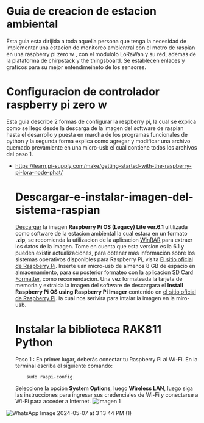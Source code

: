 # Guia de creacion de estacion ambiental
Esta guia esta dirijida a toda aquella persona que tenga la necesidad de implementar una estacion de monitoreo ambientral con el motro de raspian en una raspberry pi zero w , con el modulolo LoRaWan y su red, ademas de la plataforma de chirpstack y the thingsboard. Se establecen enlaces y graficos para su mejor entendimeineto de los sensores. 
   # Configuracion de controlador raspberry pi zero w
Esta guia describe 2 formas de configurar la respberry pi, la cual se explica como se llego desde la descarga de la imagen del software de raspian hasta el desarrollo y puesta en marcha de los programas funcionales de python y la segunda forma explica como agregar y modificar una archivo quemado prevamiente en una micro-usb el cual contiene todos los archivos del paso 1.
   - https://learn.pi-supply.com/make/getting-started-with-the-raspberry-pi-lora-node-phat/
     # Descargar-e-instalar-imagen-del-sistema-raspian
     [Descargar](https://downloads.raspberrypi.com/raspios_oldstable_lite_arm64/images/raspios_oldstable_lite_arm64-2024-03-12/2024-03-12-raspios-bullseye-arm64-lite.img.xz?_gl=1*sv35ox*_ga*MzQ2MTQ5NjU2LjE3MDc4NDI4Nzg.*_ga_22FD70LWDS*MTcxNTEwNzQ2OC40LjEuMTcxNTEwNzUwMi4wLjAuMA..) la imagen **Raspberry Pi OS (Legacy) Lite ver.6.1** ultilizada como software de la estacion ambiental la cual estara en un formato **.zip**, se recomienda la utilizacion de la 
     aplicacion [WinRAR](https://www.win-rar.com/open-zip-file.html?&L=0) para extraer los datos de la imagen. 
     Tome en cuenta que esta version es la 6.1 y pueden existir actualizaciones, para obtener mas información sobre los sistemas operativos disponibles para Raspberry Pi, visita [El sitio oficial 
     de Raspberry Pi](https://www.raspberrypi.com/software/operating-systems/).
     Inserte uan micro-usb de almenos 8 GB de espacio en almacenamiento, para su posterior formateo con la aplicacion [SD Card Formatter](https://www.sdcard.org/downloads/formatter/), como recomendacion. Una vez formateada la tarjeta de memoria y extraida la imagen del software de descargara el **Install Raspberry Pi OS using Raspberry Pi Imager** contenido en [el sitio oficial 
     de Raspberry Pi](https://www.raspberrypi.com/software/). la cual nos serivira para intalar la imagen en la miro-usb.
     # Instalar la biblioteca RAK811 Python
     Paso 1 : En primer lugar, deberás conectar tu Raspberry Pi al Wi-Fi. En la terminal escriba el siguiente comando:
             </body>
             </html>
             
             sudo raspi-config
     Seleccione la opción **System Options**, luego **Wireless LAN**, luego siga las instrucciones para ingresar sus credenciales de Wi-Fi y conectarse a Wi-Fi para acceder a Internet.
     ![Imagen 1](https://drive.google.com/file/d/1IF-DGD9hQYs05vKgys4PXvhpaxEa5R3A/view?usp=sharing)
          
![WhatsApp Image 2024-05-07 at 3 13 44 PM (1)](https://github.com/Marco1696/Guia-de-creacion-de-estacion-ambiental/assets/168860607/1cea8f29-9151-44ef-aa92-d2b1b4c07757)
